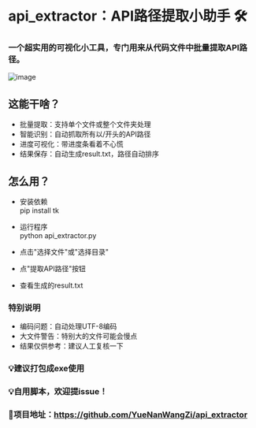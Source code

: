# api_extractor：API路径提取小助手 🛠️  
### 一个超实用的可视化小工具，专门用来从代码文件中批量提取API路径。
  
![image](https://github.com/user-attachments/assets/3c74d5ab-0432-4a08-9c19-175c0ed2706e)

## 这能干啥？  
- ​​批量提取​​：支持单个文件或整个文件夹处理  
- 智能识别​​：自动抓取所有以/开头的API路径  
- 进度可视化​​：带进度条看着不心慌  
- 结果保存​​：自动生成result.txt，路径自动排序  

## 怎么用？  
- 安装依赖  
pip install tk  
- 运行程序  
python api_extractor.py

- 点击"选择文件"或"选择目录"  
- 点"提取API路径"按钮  
- 查看生成的result.txt  

### 特别说明  
- ​​编码问题​​：自动处理UTF-8编码  
- 大文件警告​​：特别大的文件可能会慢点  
- 结果仅供参考​​：建议人工复核一下  

### 💡建议打包成exe使用
### 💡自用脚本，欢迎提issue！

### 🔗项目地址：https://github.com/YueNanWangZi/api_extractor

